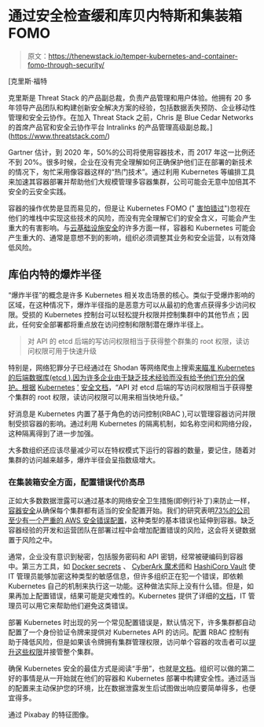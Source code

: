 # 通过安全检查缓和库贝内特斯和集装箱 FOMO

> 原文：<https://thenewstack.io/temper-kubernetes-and-container-fomo-through-security/>

[](https://www.threatstack.com/)

 [克里斯·福特

克里斯是 Threat Stack 的产品副总裁，负责产品管理和用户体验。他拥有 20 多年领导产品团队和构建创新安全解决方案的经验，包括数据丢失预防、企业移动性管理和安全云协作。在加入 Threat Stack 之前，Chris 是 Blue Cedar Networks 的首席产品官和安全云协作平台 Intralinks 的产品管理高级副总裁。](https://www.threatstack.com/) [](https://www.threatstack.com/)

Gartner 估计，到 2020 年，50%的公司将使用容器技术，而 2017 年这一比例还不到 20%。很多时候，企业在没有完全理解如何正确保护他们正在部署的新技术的情况下，匆忙采用像容器这样的“热门技术”。通过利用 Kubernetes 等编排工具来加速其容器部署并帮助他们大规模管理多容器集群，公司可能会无意中加倍其不安全的云安全实践。

容器的操作优势是显而易见的，但是让 Kubernetes FOMO (" [害怕错过](https://www.urbandictionary.com/define.php?term=fomo)")忽视在他们的堆栈中实现这些技术的风险，而没有完全理解它们的安全含义，可能会产生重大的有害影响。与[云基础设施安全](https://www.threatstack.com/)的许多方面一样，容器和 Kubernetes 可能会产生重大的、通常是意想不到的影响，组织必须调整其业务和安全运营，以有效降低风险。

## 库伯内特的爆炸半径

“爆炸半径”的概念是许多 Kubernetes 相关攻击场景的核心。类似于受爆炸影响的区域，在这种情况下，爆炸半径指的是恶意方可以从最初的危害点获得多少访问权限。受损的 Kubernetes 控制台可以轻松提升权限并控制集群中的其他节点；因此，任何安全部署都将重点放在访问控制和限制潜在爆炸半径上。

> 对 API 的 etcd 后端的写访问权限相当于获得整个群集的 root 权限，读访问权限可用于快速升级

特别是，网络犯罪分子已经通过在 Shodan 等网络爬虫上搜索[来瞄准 Kubernetes 的后端数据库(etcd ),因为许多企业由于缺乏技术经验而没有给予他们充分的保护。根据](https://nakedsecurity.sophos.com/2018/03/26/shodan-and-passwords-sitting-in-a-tree-s-h-o-w-i-n-g/) [Kubernetes](https://kubernetes.io/docs/tasks/administer-cluster/securing-a-cluster/) ['](https://kubernetes.io/docs/tasks/administer-cluster/securing-a-cluster/) [安全文档](https://kubernetes.io/docs/tasks/administer-cluster/securing-a-cluster/)，“API 对 etcd 后端的写访问权限相当于获得整个集群的 root 权限，读访问权限可以用来相当快地升级。”

好消息是 Kubernetes 内置了基于角色的访问控制(RBAC ),可以管理容器访问并限制受损容器的影响。通过利用 Kubernetes 的隔离机制，如名称空间和网络分段，这种隔离得到了进一步加强。

大多数组织还应该尽量减少可以在特权模式下运行的容器的数量，要记住，随着对集群的访问越来越多，爆炸半径会呈指数级增大。

### 在集装箱安全方面，配置错误代价高昂

正如大多数数据泄露可以通过基本的网络安全卫生措施(即例行补丁)来防止一样，[容器安全](https://www.threatstack.com/securing-containerized-environments)从确保每个集群都有适当的安全配置开始。我们的研究表明[73%的公司至少有一个严重的 AWS 安全错误配置](https://www.threatstack.com/blog/what-happens-when-you-sacrifice-security-for-speed-and-common-ways-security-gets-sacrificed)，这种类型的基本错误也延伸到容器。缺乏容器经验的开发和运营团队在部署过程中会增加配置错误的风险，这会将关键数据置于风险之中。

通常，企业没有意识到秘密，包括服务密码和 API 密钥，经常被硬编码到容器中。第三方工具，如 [Docker secrets](https://docs.docker.com/engine/swarm/secrets/) 、 [CyberArk 魔术师](https://www.conjur.org/)和 [HashiCorp Vault](https://www.vaultproject.io/) 使 IT 管理员能够加密这种类型的敏感信息，但许多组织正在犯一个错误，即依赖 Kubernetes 自己的机制来执行这一功能。这种做法实际上没有什么错。但是，如果再加上配置错误，结果可能是灾难性的。Kubernetes 提供了详细的[文档](https://kubernetes.io/docs/concepts/configuration/secret/#risks)，IT 管理员可以用它来帮助他们避免这类错误。

部署 Kubernetes 时出现的另一个常见配置错误是，默认情况下，许多集群都自动配置了一个身份验证令牌来提供对 Kubernetes API 的访问。配置 RBAC 控制有助于降低风险，但是如果该令牌拥有集群管理权限，访问单个容器的攻击者可以[提升这些权限](https://techbeacon.com/hackers-guide-kubernetes-security)并接管整个集群。

确保 Kubernetes 安全的最佳方式是阅读“手册”，也就是[文档](https://kubernetes.io/docs/home/?path=users&persona=app-developer&level=foundational)。组织可以做的第二好的事情是从一开始就在他们的容器和 Kubernetes 部署中构建安全性。通过适当的配置来主动保护您的环境，比在数据泄露发生后试图做出响应要简单得多，也便宜得多。

通过 Pixabay 的特征图像。

<svg xmlns:xlink="http://www.w3.org/1999/xlink" viewBox="0 0 68 31" version="1.1"><title>Group</title> <desc>Created with Sketch.</desc></svg>